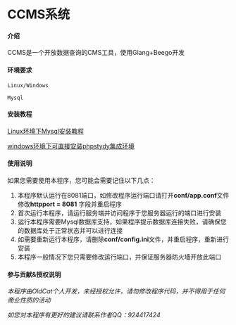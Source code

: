 # CCMS系统

#### 介绍
CCMS是一个开放数据查询的CMS工具，使用Glang+Beego开发


#### 环境要求
    Linux/Windows

    Mysql
    

#### 安装教程

[Linux环境下Mysql安装教程](https://blog.csdn.net/andyzhaojianhui/article/details/82699309)

[windows环境下可直接安装phpstydy集成环境](https://blog.csdn.net/xiaopingga/article/details/79493727)


#### 使用说明

如果您需要使用本程序，您可能会需要记住以下几点：
   1. 本程序默认运行在8081端口，如修改程序运行端口请打开**conf/app.conf**文件修改**httpport = 8081** 字段并重启程序
   2. 首次运行本程序，请运行服务端并访问程序于您服务器运行的端口进行安装
   3. 运行本程序需要Mysql数据库支持，如果程序提示数据库连接失败，请确保您的数据库处于正常状态并可以进行连接
   4. 如需要重新运行本程序，请删除**conf/config.ini**文件，并重启程序，重新进行安装
   5. 本程序一般情况下您只需要修改运行端口，并保证服务器防火墙开放此端口
   
#### 参与贡献&授权说明

*本程序由OldCat个人开发，未经授权允许，请勿修改程序代码，并不得用于任何商业性质的活动*

*如您对本程序有更好的建议请联系作者QQ：924417424*
